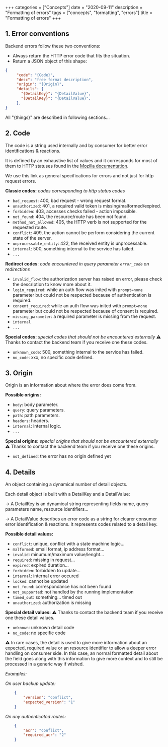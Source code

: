 +++
categories = ["Concepts"]
date = "2020-09-11"
description = "Formatting of errors"
tags = ["concepts", "formatting", "errors"]
title = "Formatting of errors"
+++

## 1. Error conventions

Backend errors follow these two conventions:
- Always return the HTTP error code that fits the situation.
- Return a JSON object of this shape:
```json
{
     "code": "{Code}",
     "desc": "free format description",
     "origin": "{Origin}",
     "details": {
       "{DetailKey}": "{DetailValue}",
       "{DetailKey}": "{DetailValue}",
     },
}
```

All "{things}" are described in following sections...

## 2. Code

The code is a string used internally and by consumer for better error identifications & reactions.

It is defined by an exhaustive list of values and it corresponds for most of them to HTTP statuses found in the [Mozilla documentation][].

We use this link as general specifications for errors and not just for http request errors.

**Classic codes:** _codes corresponding to http status codes_
* `bad_request`: 400, bad request - wrong request format.
* `unauthorized`: 401, a required valid token is missing/malformed/expired.
* `forbidden`: 403, accesses checks failed - action impossible.
* `not_found`: 404, the resource/route has been not found.
* `method_not_allowed`: 405, the HTTP verb is not supported for the requested route.
* `conflict`: 409, the action cannot be perform considering the current state of the server.
* `unprocessable_entity`: 422, the received entity is unprocessable.
* `internal`: 500, something internal to the service has failed.
* `...`

**Redirect codes**: _code encountered in query parameter `error_code` on redirections_
* `invalid_flow`: the authorization server has raised en error, please check the description to know more about it.
* `login_required`: while an auth flow was inited with `prompt=none` parameter but could not be respected because of authentication is required.
* `consent_required`: while an auth flow was inited with `prompt=none` parameter but could not be respected because of consent is required.
* `missing_parameter`: a required parameter is missing from the request.
* `internal`
* `...`

**Special codes:** _special codes that should not be encountered externally_
:warning: Thanks to contact the backend team if you receive one these codes.
* `unknown_code`: 500, something internal to the service has failed.
* `no_code`: xxx, no specific code defined.

## 3. Origin
Origin is an information about where the error does come from.

**Possible origins:**
* `body`: body parameter.
* `query`: query parameters.
* `path`: path parameters.
* `headers`: headers.
* `internal`: internal logic.
* `...`

**Special origins:** _special origins that should not be encountered externally_
:warning: Thanks to contact the backend team if you receive one these origins.
* `not_defined`: the error has no origin defined yet

## 4. Details

An object containing a dynamical number of detail objects.

Each detail object is built with a DetailKey and a DetailValue:

-> A DetailKey is an dynamical string representing fields name, query parameters name, resource identifiers...

-> A DetailValue describes an error code as a string for clearer consumer error identification & reactions. It represents codes related to a detail key.

**Possible detail values:**

* `conflict`: unique, conflict with a state machine logic...
* `malformed`: email format,  ip address format...
* `invalid`: minumum/maximum value/lenght...
* `required`: missing in request...
* `expired`: expired duration...
* `forbidden`: forbidden to update...
* `internal`: internal error occured
* `locked`: cannot be updated
* `not_found`: correspondance has not been found
* `not_supported`: not handled by the running implementation
* `timed_out`: something... timed out
* `unauthorized`: authorization is missing

**Special detail values:**
:warning: Thanks to contact the backend team if you receive one these detail values.
* `unknown`: unknown detail code
* `no_code`: no specific code

:warning: In rare cases, the detail is used to give more information about an expected, required value or an resource identifier to allow a deeper error handling on consumer side.
In this case, an normal formatted detail about the field goes along with this information to give more context and to still be processed in a generic way if wished.

_Examples:_

_On user backup update:_
```json
    {
        "version": "conflict",
        "expected_version": "1"
    }
```

_On any authenticated routes:_
```json
    {
        "acr": "conflict",
        "required_acr": "2"
    }
```

[Mozilla documentation]: https://developer.mozilla.org/fr/docs/Web/HTTP/Status
